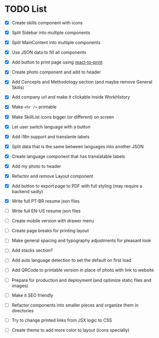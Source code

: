 # TODO List
- [x] Create skills component with icons

- [x] Split Sidebar into multiple components

- [x] Split MainContent into multiple components

- [x] Use JSON data to fill all components

- [x] Add button to print page using [react-to-print](https://www.npmjs.com/package/react-to-print)

- [x] Create photo component and add to header

- [x] Add Concepts and Methodology section (and maybe remove General Skills)

- [x] Add company url and make it clickable inside WorkHistory

- [x] Make `<hr />` printable

- [x] Make SkillList icons bigger (or different) on screen

- [x] Let user switch language with a button

- [x] Add i18n support and translante labels

- [x] Split data that is the same between languages into another JSON

- [x] Create language component that has translatable labels

- [x] Add my photo to header

- [x] Refactor and remove Layout component

- [x] Add button to export page to PDF with full styling (may require a backend sadly)

- [x] Write full PT-BR resume json files

- [ ] Write full EN-US resume json files

- [ ] Create mobile version with drawer menu

- [ ] Create page breaks for printing layout

- [ ] Make general spacing and typography adjustments for pleasant look

- [ ] Add stacks section?

- [ ] Add auto language detection to set the default on first load

- [ ] Add QRCode to printable version in place of photo with link to website

- [ ] Prepare for production and deployment (and optimize static files and images)

- [ ] Make it SEO friendly

- [ ] Refactor components into smaller pieces and organize them in directories

- [ ] Try to change printed links from JSX logic to CSS

- [ ] Create theme to add more color to layout (icons specially)

